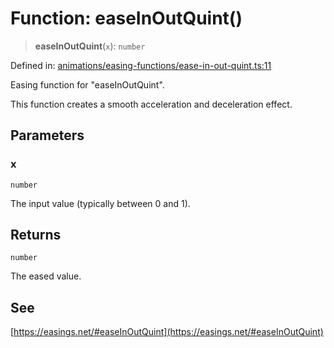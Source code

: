 # Function: easeInOutQuint()

> **easeInOutQuint**(`x`): `number`

Defined in: [animations/easing-functions/ease-in-out-quint.ts:11](https://github.com/Forge-Game-Engine/Forge/blob/7b95769650b59c5ba12aa490e41717344ca6bf1e/src/animations/easing-functions/ease-in-out-quint.ts#L11)

Easing function for "easeInOutQuint".

This function creates a smooth acceleration and deceleration effect.

## Parameters

### x

`number`

The input value (typically between 0 and 1).

## Returns

`number`

The eased value.

## See

[https://easings.net/#easeInOutQuint](https://easings.net/#easeInOutQuint)
